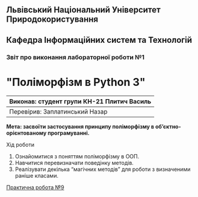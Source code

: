 ## Львівський Національний Університет Природокористування
## Кафедра Інформаційних систем та Технологій




### Звіт про виконання лабораторної роботи №1
# "Поліморфізм в Python 3"



| Виконав: студент групи КН-21 Плитич Василь |
|----------------------------------------------|
| Перевірив: Заплатинський Назар              |




**Мета: засвоїти застосування принципу поліморфізму в
об’єктно-орієнтованому програмуванні.**


Хід роботи

1. Ознайомитися з поняттям поліморфізму в ООП.
2. Навчитися перевизначати поведінку методів.
3. Реалізувати декілька “магічних методів” для роботи з визначеними
раніше класами.

[Практична робота №9](./task9.py)

